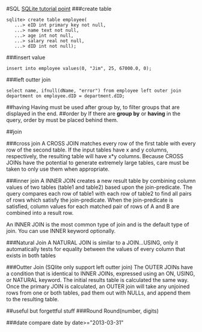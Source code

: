#SQL
[SQLite tutorial point](https://www.tutorialspoint.com/sqlite/sqlite_create_table.htm)
###create table
```
sqlite> create table employee(
   ...> eID int primary key not null,
   ...> name text not null,
   ...> age int not null,
   ...> salary real not null,
   ...> dID int not null);
```
###insert value
```
insert into employee values(0, "Jim", 25, 67000.0, 0);
```
###left outter join
```
select name, ifnull(dName, "error") from employee left outer join department on employee.dID = department.dID;
```
##having
Having must be used after group by, to filter groups that are displayed in the end. 
##order by
If there are **group by** or **having** in the query, order by must be placed behind them.

##join

###cross join
A CROSS JOIN matches every row of the first table with every row of the second table. If the input tables have x and y columns, respectively, the resulting table will have x*y columns. Because CROSS JOINs have the potential to generate extremely large tables, care must be taken to only use them when appropriate.

###inner join
A INNER JOIN creates a new result table by combining column values of two tables (table1 and table2) based upon the join-predicate. The query compares each row of table1 with each row of table2 to find all pairs of rows which satisfy the join-predicate. When the join-predicate is satisfied, column values for each matched pair of rows of A and B are combined into a result row.

An INNER JOIN is the most common type of join and is the default type of join. You can use INNER keyword optionally.

###Natural Join
A NATURAL JOIN is similar to a JOIN...USING, only it automatically tests for equality between the values of every column that exists in both tables

###Outter Join (SQlite only support left outter join)
The OUTER JOINs have a condition that is identical to INNER JOINs, expressed using an ON, USING, or NATURAL keyword. The initial results table is calculated the same way. Once the primary JOIN is calculated, an OUTER join will take any unjoined rows from one or both tables, pad them out with NULLs, and append them to the resulting table.

##useful but forgettful stuff
###Round
Round(number, digits)

###date
compare date by date>="2013-03-31"